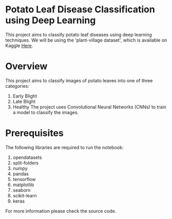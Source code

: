# Potato Leaf Disease Classification using Deep Learning

This project aims to classify potato leaf diseases using deep learning techniques. 
We will be using the 'plant-village dataset', which is available on Kaggle [Here](https://www.kaggle.com/datasets/arjuntejaswi/plant-village).

# Overview

This project aims to classify images of potato leaves into one of three categories:

1. Early Blight
2. Late Blight
3. Healthy
The project uses Convolutional Neural Networks (CNNs) to train a model to classify the images.

# Prerequisites

The following libraries are required to run the notebook:

1. opendatasets
2. split-folders
3. numpy
4. pandas
5. tensorflow
6. matplotlib
7. seaborn
8. scikit-learn
9. keras

For more information please check the source code.






